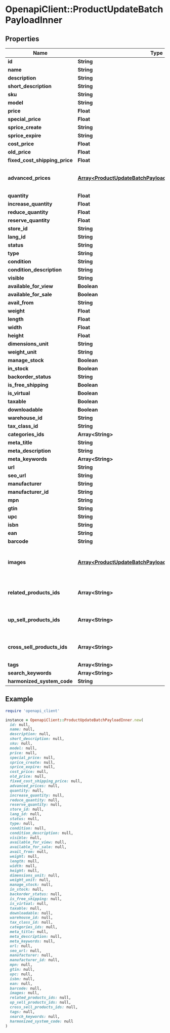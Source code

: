 # OpenapiClient::ProductUpdateBatchPayloadInner

## Properties

| Name | Type | Description | Notes |
| ---- | ---- | ----------- | ----- |
| **id** | **String** |  |  |
| **name** | **String** |  | [optional] |
| **description** | **String** |  | [optional] |
| **short_description** | **String** |  | [optional] |
| **sku** | **String** |  | [optional] |
| **model** | **String** |  | [optional] |
| **price** | **Float** |  | [optional] |
| **special_price** | **Float** |  | [optional] |
| **sprice_create** | **String** |  | [optional] |
| **sprice_expire** | **String** |  | [optional] |
| **cost_price** | **Float** |  | [optional] |
| **old_price** | **Float** |  | [optional] |
| **fixed_cost_shipping_price** | **Float** |  | [optional] |
| **advanced_prices** | [**Array&lt;ProductUpdateBatchPayloadInnerAdvancedPricesInner&gt;**](ProductUpdateBatchPayloadInnerAdvancedPricesInner.md) | If an empty array is passed, all entries will be deleted when the &#39;nested_items_update_behaviour&#39; parameter is set to &#39;replace&#39;. | [optional] |
| **quantity** | **Float** |  | [optional] |
| **increase_quantity** | **Float** |  | [optional] |
| **reduce_quantity** | **Float** |  | [optional] |
| **reserve_quantity** | **Float** |  | [optional] |
| **store_id** | **String** |  | [optional] |
| **lang_id** | **String** |  | [optional] |
| **status** | **String** |  | [optional] |
| **type** | **String** |  | [optional] |
| **condition** | **String** |  | [optional] |
| **condition_description** | **String** |  | [optional] |
| **visible** | **String** |  | [optional] |
| **available_for_view** | **Boolean** |  | [optional] |
| **available_for_sale** | **Boolean** |  | [optional] |
| **avail_from** | **String** |  | [optional] |
| **weight** | **Float** |  | [optional] |
| **length** | **Float** |  | [optional] |
| **width** | **Float** |  | [optional] |
| **height** | **Float** |  | [optional] |
| **dimensions_unit** | **String** |  | [optional] |
| **weight_unit** | **String** |  | [optional] |
| **manage_stock** | **Boolean** |  | [optional] |
| **in_stock** | **Boolean** |  | [optional] |
| **backorder_status** | **String** |  | [optional] |
| **is_free_shipping** | **Boolean** |  | [optional] |
| **is_virtual** | **Boolean** |  | [optional] |
| **taxable** | **Boolean** |  | [optional] |
| **downloadable** | **Boolean** |  | [optional] |
| **warehouse_id** | **String** |  | [optional] |
| **tax_class_id** | **String** |  | [optional] |
| **categories_ids** | **Array&lt;String&gt;** |  | [optional] |
| **meta_title** | **String** |  | [optional] |
| **meta_description** | **String** |  | [optional] |
| **meta_keywords** | **Array&lt;String&gt;** |  | [optional] |
| **url** | **String** |  | [optional] |
| **seo_url** | **String** |  | [optional] |
| **manufacturer** | **String** |  | [optional] |
| **manufacturer_id** | **String** |  | [optional] |
| **mpn** | **String** |  | [optional] |
| **gtin** | **String** |  | [optional] |
| **upc** | **String** |  | [optional] |
| **isbn** | **String** |  | [optional] |
| **ean** | **String** |  | [optional] |
| **barcode** | **String** |  | [optional] |
| **images** | [**Array&lt;ProductUpdateBatchPayloadInnerImagesInner&gt;**](ProductUpdateBatchPayloadInnerImagesInner.md) | Property &#39;nested_items_update_behaviour&#39; does not apply. Specified items will be added to existing product images | [optional] |
| **related_products_ids** | **Array&lt;String&gt;** | If an empty array is passed, all entries will be deleted when the &#39;nested_items_update_behaviour&#39; parameter is set to &#39;replace&#39;. | [optional] |
| **up_sell_products_ids** | **Array&lt;String&gt;** | If an empty array is passed, all entries will be deleted when the &#39;nested_items_update_behaviour&#39; parameter is set to &#39;replace&#39;. | [optional] |
| **cross_sell_products_ids** | **Array&lt;String&gt;** | If an empty array is passed, all entries will be deleted when the &#39;nested_items_update_behaviour&#39; parameter is set to &#39;replace&#39;. | [optional] |
| **tags** | **Array&lt;String&gt;** |  | [optional] |
| **search_keywords** | **Array&lt;String&gt;** |  | [optional] |
| **harmonized_system_code** | **String** |  | [optional] |

## Example

```ruby
require 'openapi_client'

instance = OpenapiClient::ProductUpdateBatchPayloadInner.new(
  id: null,
  name: null,
  description: null,
  short_description: null,
  sku: null,
  model: null,
  price: null,
  special_price: null,
  sprice_create: null,
  sprice_expire: null,
  cost_price: null,
  old_price: null,
  fixed_cost_shipping_price: null,
  advanced_prices: null,
  quantity: null,
  increase_quantity: null,
  reduce_quantity: null,
  reserve_quantity: null,
  store_id: null,
  lang_id: null,
  status: null,
  type: null,
  condition: null,
  condition_description: null,
  visible: null,
  available_for_view: null,
  available_for_sale: null,
  avail_from: null,
  weight: null,
  length: null,
  width: null,
  height: null,
  dimensions_unit: null,
  weight_unit: null,
  manage_stock: null,
  in_stock: null,
  backorder_status: null,
  is_free_shipping: null,
  is_virtual: null,
  taxable: null,
  downloadable: null,
  warehouse_id: null,
  tax_class_id: null,
  categories_ids: null,
  meta_title: null,
  meta_description: null,
  meta_keywords: null,
  url: null,
  seo_url: null,
  manufacturer: null,
  manufacturer_id: null,
  mpn: null,
  gtin: null,
  upc: null,
  isbn: null,
  ean: null,
  barcode: null,
  images: null,
  related_products_ids: null,
  up_sell_products_ids: null,
  cross_sell_products_ids: null,
  tags: null,
  search_keywords: null,
  harmonized_system_code: null
)
```

